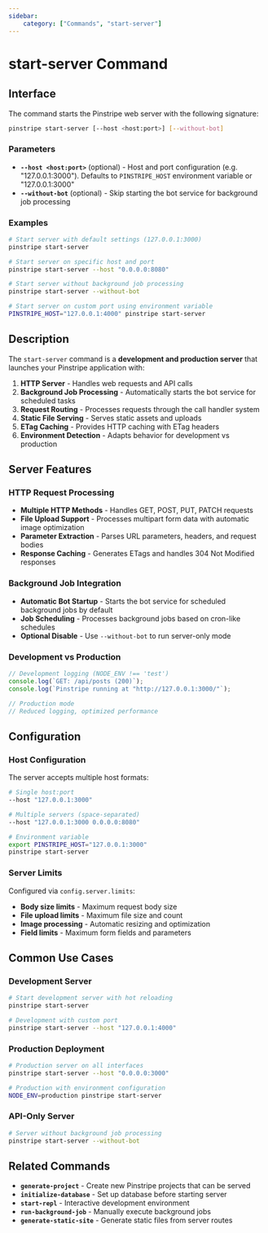 ```yaml
---
sidebar:
    category: ["Commands", "start-server"]
---
```

# start-server Command

## Interface

The command starts the Pinstripe web server with the following signature:

```bash
pinstripe start-server [--host <host:port>] [--without-bot]
```

### Parameters

- **`--host <host:port>`** (optional) - Host and port configuration (e.g. "127.0.0.1:3000"). Defaults to `PINSTRIPE_HOST` environment variable or "127.0.0.1:3000"
- **`--without-bot`** (optional) - Skip starting the bot service for background job processing

### Examples

```bash
# Start server with default settings (127.0.0.1:3000)
pinstripe start-server

# Start server on specific host and port
pinstripe start-server --host "0.0.0.0:8080"

# Start server without background job processing
pinstripe start-server --without-bot

# Start server on custom port using environment variable
PINSTRIPE_HOST="127.0.0.1:4000" pinstripe start-server
```

## Description

The `start-server` command is a **development and production server** that launches your Pinstripe application with:

1. **HTTP Server** - Handles web requests and API calls
2. **Background Job Processing** - Automatically starts the bot service for scheduled tasks
3. **Request Routing** - Processes requests through the call handler system
4. **Static File Serving** - Serves static assets and uploads
5. **ETag Caching** - Provides HTTP caching with ETag headers
6. **Environment Detection** - Adapts behavior for development vs production

## Server Features

### HTTP Request Processing
- **Multiple HTTP Methods** - Handles GET, POST, PUT, PATCH requests
- **File Upload Support** - Processes multipart form data with automatic image optimization
- **Parameter Extraction** - Parses URL parameters, headers, and request bodies
- **Response Caching** - Generates ETags and handles 304 Not Modified responses

### Background Job Integration
- **Automatic Bot Startup** - Starts the bot service for scheduled background jobs by default
- **Job Scheduling** - Processes background jobs based on cron-like schedules
- **Optional Disable** - Use `--without-bot` to run server-only mode

### Development vs Production
```javascript
// Development logging (NODE_ENV !== 'test')
console.log(`GET: /api/posts (200)`);
console.log(`Pinstripe running at "http://127.0.0.1:3000/"`);

// Production mode
// Reduced logging, optimized performance
```

## Configuration

### Host Configuration
The server accepts multiple host formats:

```bash
# Single host:port
--host "127.0.0.1:3000"

# Multiple servers (space-separated)  
--host "127.0.0.1:3000 0.0.0.0:8080"

# Environment variable
export PINSTRIPE_HOST="127.0.0.1:3000"
pinstripe start-server
```

### Server Limits
Configured via `config.server.limits`:
- **Body size limits** - Maximum request body size
- **File upload limits** - Maximum file size and count
- **Image processing** - Automatic resizing and optimization
- **Field limits** - Maximum form fields and parameters

## Common Use Cases

### Development Server
```bash
# Start development server with hot reloading
pinstripe start-server

# Development with custom port
pinstripe start-server --host "127.0.0.1:4000"
```

### Production Deployment
```bash
# Production server on all interfaces
pinstripe start-server --host "0.0.0.0:3000"

# Production with environment configuration
NODE_ENV=production pinstripe start-server
```

### API-Only Server
```bash
# Server without background job processing
pinstripe start-server --without-bot
```

## Related Commands

- **`generate-project`** - Create new Pinstripe projects that can be served
- **`initialize-database`** - Set up database before starting server
- **`start-repl`** - Interactive development environment
- **`run-background-job`** - Manually execute background jobs
- **`generate-static-site`** - Generate static files from server routes